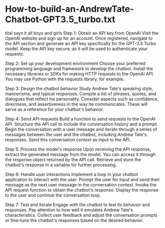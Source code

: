 # How-to-build-an-AndrewTate-Chatbot-GPT3.5_turbo.txt
tital says it all boys and girls
Step 1: Obtain an API key from OpenAI
Visit the OpenAI website and sign up for an account. Once registered, navigate to the API section and generate an API key specifically for the GPT-3.5 Turbo model. Keep the API key secure, as it will be used to authenticate your requests.

Step 2: Set up your development environment
Choose your preferred programming language and framework to develop the chatbot. Install the necessary libraries or SDKs for making HTTP requests to the OpenAI API. You may use Python with the requests library, for example.

Step 3: Design the chatbot behavior
Study Andrew Tate's speaking style, mannerisms, and typical responses. Compile a list of phrases, quotes, and dialogues that reflect his personality. Consider aspects such as confidence, directness, and assertiveness in the way he communicates. These will serve as a reference for your chatbot's behavior.

Step 4: Send API requests
Build a function to send requests to the OpenAI API. Structure the API call to include the conversation history and a prompt. Begin the conversation with a user message and iterate through a series of messages between the user and the chatbot, including Andrew Tate's responses. Send this conversation context as input to the API.

Step 5: Process the model's response
Upon receiving the API response, extract the generated message from the model. You can access it through the response object returned by the API call. Retrieve and store the chatbot's response in a variable for further processing.

Step 6: Handle user interactions
Implement a loop in your chatbot application to interact with the user. Prompt the user for input and send their message as the next user message in the conversation context. Invoke the API request function to obtain the chatbot's response. Display the response to the user and continue the conversation loop.

Step 7: Test and iterate
Engage with the chatbot to test its behavior and responses. Pay attention to how well it emulates Andrew Tate's characteristics. Collect user feedback and adjust the conversation prompts or fine-tune the chatbot's responses based on the desired behavior.
